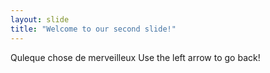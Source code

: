```yaml
---
layout: slide
title: "Welcome to our second slide!"
---
```

Quleque chose de merveilleux
Use the left arrow to go back!
